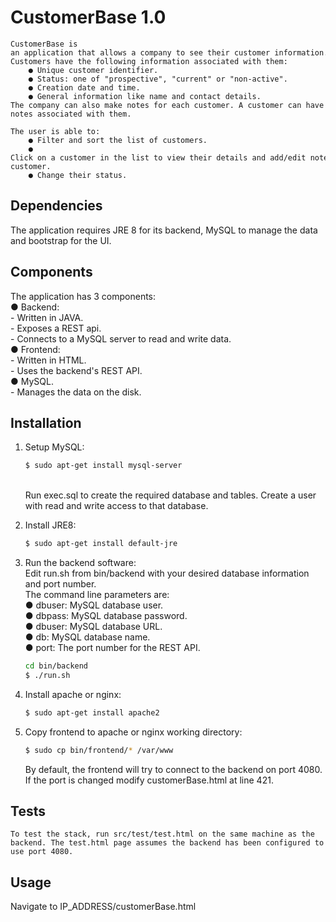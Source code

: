 # CustomerBase 1.0

    CustomerBase is an application that allows a company to see their customer information.
    Customers have the following information associated with them:
        ● Unique customer identifier.
        ● Status: one of "prospective", "current" or "non-active".
        ● Creation date and time.
        ● General information like name and contact details.
    The company can also make notes for each customer. A customer can have any number of  notes associated with them.
    
    The user is able to:
        ● Filter and sort the list of customers.
        ● Click on a customer in the list to view their details and add/edit notes for that customer.
        ● Change their status.

## Dependencies

The application requires JRE 8 for its backend, MySQL to manage the data and bootstrap for the UI.

## Components

The application has 3 components:<br />
    ● Backend:<br />
        - Written in JAVA.<br />
        - Exposes a REST api.<br />
        - Connects to a MySQL server to read and write data.<br />
    ● Frontend:<br />
        - Written in HTML.<br />
        - Uses the backend's REST API.<br />
    ● MySQL.<br />
        - Manages the data on the disk.<br />

## Installation

1. Setup MySQL:<br />
    ```bash
    $ sudo apt-get install mysql-server
    ```
    <br />
    Run exec.sql to create the required database and tables. Create a user with read and write access to that database.
	
2. Install JRE8:<br />
	```bash
	$ sudo apt-get install default-jre
	```
	
3. Run the backend software:<br />
    Edit run.sh from bin/backend with your desired database information and port number.<br />
    The command line parameters are:<br />
        ● dbuser: MySQL database user.<br />
        ● dbpass: MySQL database password.<br />
        ● dbuser: MySQL database URL.<br />
        ● db: MySQL database name.<br />
        ● port: The port number for the REST API.<br />

	```bash
    cd bin/backend
	$ ./run.sh
	```

4. Install apache or nginx:<br />
	```bash
	$ sudo apt-get install apache2    
	```

5. Copy frontend to apache or nginx working directory:<br />
	```bash
	$ sudo cp bin/frontend/* /var/www  
	```

    By default, the frontend will try to connect to the backend on port 4080. If the port is changed modify customerBase.html at line 421.

## Tests

    To test the stack, run src/test/test.html on the same machine as the backend. The test.html page assumes the backend has been configured to use port 4080.

## Usage

Navigate to IP_ADDRESS/customerBase.html
